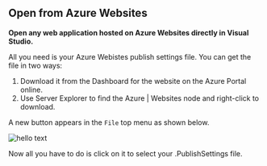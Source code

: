 ## Open from Azure Websites

__Open any web application hosted on Azure Websites directly in Visual Studio.__

All you need is your Azure Webistes publish settings file. You can get the file in two ways:

1. Download it from the Dashboard for the website on the Azure Portal online.
2. Use Server Explorer to find the Azure | Websites node and right-click to download.

A new button appears in the `File` top menu as shown below.

![hello text](https://raw.githubusercontent.com/ligershark/OpenFromPortal/master/img/OpenFile.png)

Now all you have to do is click on it to select your .PublishSettings file.